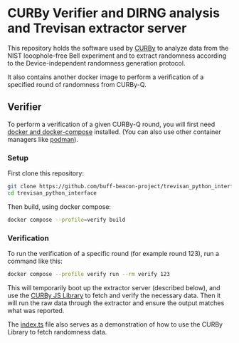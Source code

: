 # CURBy Verifier and DIRNG analysis and Trevisan extractor server

This repository holds the software used by [CURBy](https://random.colorado.edu)
to analyze data from the NIST looophole-free Bell experiment and to extract randomness
according to the Device-independent randomness generation protocol.

It also contains another docker image to perform a verification of a specified round
of randomness from CURBy-Q.

## Verifier

To perform a verification of a given CURBy-Q round, you will first need [docker and docker-compose](https://www.docker.com/) installed. (You can also use other container managers like [podman](https://podman.io/)).

### Setup

First clone this repository:

```sh
git clone https://github.com/buff-beacon-project/trevisan_python_interface
cd trevisan_python_interface
```

Then build, using docker compose:

```sh
docker compose --profile=verify build
```

### Verification

To run the verification of a specific round (for example round 123), run
a command like this:

```sh
docker compose --profile verify run --rm verify 123
```

This will temporarily boot up the extractor server (described below),
and use the [CURBy JS Library](https://github.com/buff-beacon-project/curby-js-client)
to fetch and verify the necessary data. Then it will run the raw data
through the extractor and ensure the output matches what was reported.

The [index.ts](./verifier/index.ts) file also serves as a demonstration of
how to use the CURBy Library to fetch randomness data.